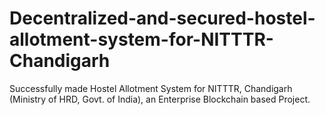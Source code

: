 # Decentralized-and-secured-hostel-allotment-system-for-NITTTR-Chandigarh
Successfully made Hostel Allotment System for NITTTR, Chandigarh (Ministry of HRD, Govt. of India), an Enterprise Blockchain based Project.
